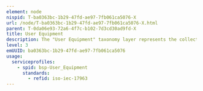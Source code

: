 ```yaml
---
element: node
nispid: T-ba0363bc-1b29-47fd-ae97-7fb061ca5076-X
url: /node/T-ba0363bc-1b29-47fd-ae97-7fb061ca5076-X.html
parent: T-0da06e93-72a6-4f7c-b102-7d3cd30ad9fd-X
title: User Equipment
description: The "User Equipment" taxonomy layer represents the collection of equipment that is involved in the physical interface between users and User Applications. This equipment is deployed in various environments, which will have implications for ergonomics, form factors, physical and electrical specifications, and more. Examples of User Equipment are telephones, computers, laptops, tablets and peripherals (I/O units) including  terminals, card readers, optical character readers, magnetic tape units, mass storage devices, card punches, printers, video display units, data entry devices, teletypes, teleprinters, plotters, scanners, or any device used as a terminal to a computer and control units for these devices.
level: 3
emUUID: ba0363bc-1b29-47fd-ae97-7fb061ca5076
usage:
  serviceprofiles:
    - spid: bsp-User_Equipment
      standards:
        - refid: iso-iec-17963
---
```

